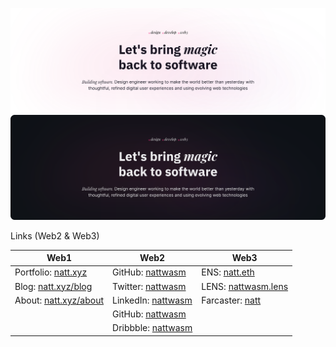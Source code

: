 ![Banner](./src/banner_light.svg#gh-light-mode-only)
![Banner](./src/banner_dark.svg#gh-dark-mode-only)

Links (Web2 & Web3)

| Web1                                           | Web2                                                       | Web3                                                  |
| ---------------------------------------------- | ---------------------------------------------------------- | ----------------------------------------------------- |
| Portfolio: [natt.xyz](http://natt.xyz)         | GitHub: [nattwasm](https://github.com/nattwasm)            | ENS: [natt.eth](https://natt.eth.co)                  |
| Blog: [natt.xyz/blog](http://natt.xyz/blog)    | Twitter: [nattwasm](https://twitter.com/nattwasm)          | LENS: [nattwasm.lens](https://lenster.xyz/u/nattwasm) |
| About: [natt.xyz/about](http://natt.xyz/about) | LinkedIn: [nattwasm](https://www.linkedin.com/in/nattwasm) | Farcaster: [natt](https://fcast.me/natt)              |
|                                                | GitHub: [nattwasm](https://github.com/nattwasm)            |                                                       |
|                                                | Dribbble: [nattwasm](https://dribbble.com/nattwasm)        |                                                       |
